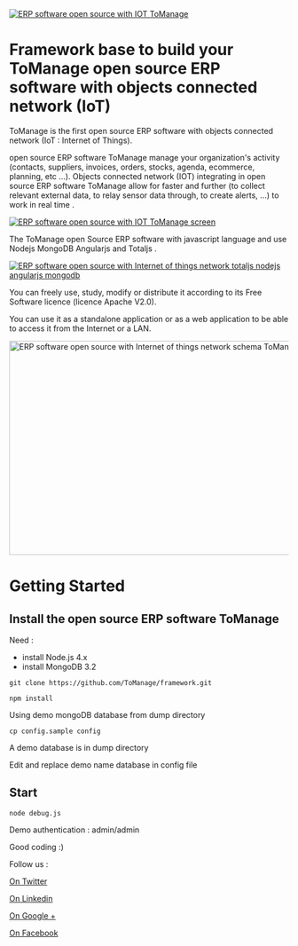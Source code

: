 <a href="https://www.tomanage.fr/?=en" target="_blank">
<img src="https://www.tomanage.fr/images/gestion-de-production-tomanage-logo.png" alt="ERP software open source with IOT ToManage" data-canonical-src="https://www.tomanage.fr/images/gestion-de-production-tomanage-logo.png" style="max-width:100%;">
</a>

# Framework base to build your ToManage open source ERP software with objects connected network (IoT)

ToManage is the first open source ERP software with objects connected network (IoT : Internet of Things).

open source ERP software ToManage manage your organization's activity (contacts, suppliers, invoices, orders, stocks, agenda, ecommerce, planning, etc ...).
Objects connected network (IOT) integrating in open source ERP software ToManage allow for faster and further (to collect relevant external data, to relay sensor data through, to create alerts, ...) to work in real time .

<a href="https://www.tomanage.fr" target="_blank">
<img src="https://www.tomanage.fr/images/logiciel-cms-prise-de-commande-en-ligne-to-manage.png" alt="ERP software open source with IOT ToManage screen" data-canonical-src="https://www.tomanage.fr/images/logiciel-cms-prise-de-commande-en-ligne-to-manage.png" style="max-width:100%;">
</a>


The ToManage open Source ERP software with javascript language and use Nodejs MongoDB Angularjs and Totaljs .
<p><a href="https://www.tomanage.fr/logiciel-open-source" target="_blank">
<img src="https://cdn.evbuc.com/eventlogos/188938959/angularnodejstotaljsmongodb-1.jpg" alt="ERP software open source with Internet of things network totaljs nodejs angularjs mongodb" data-canonical-src="https://www.tomanage.fr/logiciel-open-source" style="max-width:100%;">
</a></p>

You can freely use, study, modify or distribute it according to its Free Software licence (licence Apache V2.0).

You can use it as a standalone application or as a web application to be able to access it from the Internet or a LAN.

<a href="https://www.tomanage.fr" target="_blank">
<img src="https://www.tomanage.fr/images/logiciel-ERP-open-source-schema-internet-des-objets-IOT.jpg" alt="ERP software open source with Internet of things network schema ToManage" data-canonical-src="https://www.tomanage.fr/images/logiciel-ERP-open-source-schema-internet-des-objets-IOT.jpg" width="673" height="386">
</a>




# Getting Started

## Install the open source ERP software ToManage

Need :
 - install Node.js 4.x
 - install MongoDB 3.2

```shell
git clone https://github.com/ToManage/framework.git
```

```shell
npm install
```

Using demo mongoDB database from dump directory

```shell
cp config.sample config
```

A demo database is in dump directory

Edit and replace demo name database in config file

## Start

```shell
node debug.js
```

Demo authentication : admin/admin

Good coding :)


Follow us :
<p><a href="https://twitter.com/ToManage_js" target="_blank">On Twitter</a></p>
<p><a href="https://www.linkedin.com/company/6648031" target="_blank">On Linkedin</a></p>
<p><a href="https://plus.google.com/u/0/115392823150899643360" target="_blank">On Google +</a></p>
<p><a href="https://www.facebook.com/ToManage.erp/" target="_blank">On Facebook</a></p>
